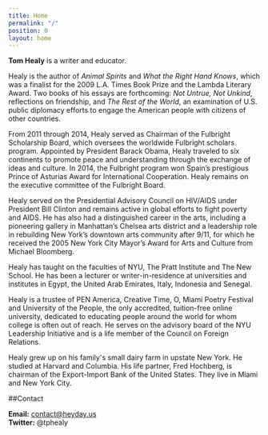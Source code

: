 ```yaml
---
title: Home
permalink: "/"
position: 0
layout: home
---
```


**Tom Healy** is a writer and educator.

Healy is the author of *Animal Spirits* and *What the Right Hand Knows*, which was a finalist for the 2009 L.A. Times Book Prize and the Lambda Literary Award. Two books of his essays are forthcoming: *Not Untrue, Not Unkind*, reflections on friendship, and *The Rest of the World*, an examination of U.S. public diplomacy efforts to engage the American people with citizens of other countries.  

From 2011 through 2014, Healy served as Chairman of the Fulbright Scholarship Board, which oversees the worldwide Fulbright scholars program. Appointed by President Barack Obama, Healy traveled to six continents to promote peace and understanding through the exchange of ideas and culture. In 2014, the Fulbright program won Spain’s prestigious Prince of Asturias Award for International Cooperation.  Healy remains on the executive committee of the Fulbright Board.

Healy served on the Presidential Advisory Council on HIV/AIDS under President Bill Clinton and remains active in global efforts to fight poverty and AIDS. He has also had a distinguished career in the arts, including a pioneering gallery in Manhattan’s Chelsea arts district and a leadership role in rebuilding New York’s downtown arts community after 9/11, for which he received the 2005 New York City Mayor’s Award for Arts and Culture from Michael Bloomberg.

Healy has taught on the faculties of NYU, The Pratt Institute and The New School. He has been a lecturer or writer-in-residence at universities and institutes in Egypt, the United Arab Emirates, Italy, Indonesia and Senegal.

Healy is a trustee of PEN America, Creative Time, O, Miami Poetry Festival and University of the People, the only accredited, tuition-free online university, dedicated to educating people around the world for whom college is often out of reach. He serves on the advisory board of the NYU Leadership Initiative and is a life member of the Council on Foreign Relations.  

Healy grew up on his family's small dairy farm in upstate New York.  He studied at Harvard and Columbia. His life partner, Fred Hochberg, is chairman of the Export-Import Bank of the United States. They live in Miami and New York City.

##Contact

**Email:** contact@heyday.us    
**Twitter:** @tphealy  
